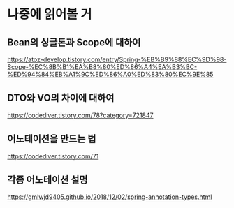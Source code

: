 # 나중에 읽어볼 거

## Bean의 싱글톤과 Scope에 대하여
https://atoz-develop.tistory.com/entry/Spring-%EB%B9%88%EC%9D%98-Scope-%EC%8B%B1%EA%B8%80%ED%86%A4%EA%B3%BC-%ED%94%84%EB%A1%9C%ED%86%A0%ED%83%80%EC%9E%85

## DTO와 VO의 차이에 대하여
https://codediver.tistory.com/78?category=721847

## 어노테이션을 만드는 법
https://codediver.tistory.com/71

## 각종 어노테이션 설명
https://gmlwjd9405.github.io/2018/12/02/spring-annotation-types.html
